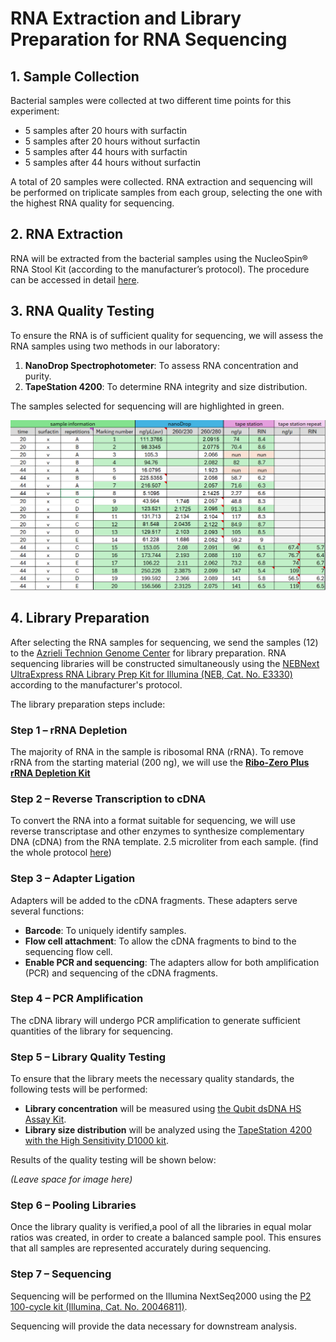 # RNA Extraction and Library Preparation for RNA Sequencing

## 1. Sample Collection
Bacterial samples were collected at two different time points for this experiment:
- 5 samples after 20 hours with surfactin
- 5 samples after 20 hours without surfactin
- 5 samples after 44 hours with surfactin
- 5 samples after 44 hours without surfactin

A total of 20 samples were collected. RNA extraction and sequencing will be performed on triplicate samples from each group, selecting the one with the highest RNA quality for sequencing.

## 2. RNA Extraction
RNA will be extracted from the bacterial samples using the NucleoSpin® RNA Stool Kit (according to the manufacturer’s protocol). The procedure can be accessed in detail [here](../_posts/2024-07-24-RNA%20Extraction%20Protocol.md).

## 3. RNA Quality Testing
To ensure the RNA is of sufficient quality for sequencing, we will assess the RNA samples using two methods in our laboratory:
1. **NanoDrop Spectrophotometer**: To assess RNA concentration and purity.
2. **TapeStation 4200**: To determine RNA integrity and size distribution.

The samples selected for sequencing will are highlighted in green.

![image1](../images/rna%20extract/lab%20QC.png)


## 4. Library Preparation
After selecting the RNA samples for sequencing, we send the samples (12) to the [Azrieli Technion Genome Center](https://tgc.net.technion.ac.il/) for library preparation. RNA sequencing libraries will be constructed simultaneously using the [NEBNext UltraExpress RNA Library Prep Kit for Illumina (NEB, Cat. No. E3330)](../pdf%20protocols/PB30.11-UltraScript-cDNA-Synthesis-Kit-Manual.pdf) according to the manufacturer's protocol.

The library preparation steps include:

### Step 1 – rRNA Depletion
The majority of RNA in the sample is ribosomal RNA (rRNA). To remove rRNA from the starting material (200 ng), we will use the [**Ribo-Zero Plus rRNA Depletion Kit**](../pdf%20protocols/illumina-stranded-total-rna-prep-data-sheet-m-gl-02148.pdf)
### Step 2 – Reverse Transcription to cDNA
To convert the RNA into a format suitable for sequencing, we will use reverse transcriptase and other enzymes to synthesize complementary DNA (cDNA) from the RNA template. 2.5 microliter from each sample. (find the whole protocol [here](../pdf%20protocols/PB30.11-UltraScript-cDNA-Synthesis-Kit-Manual.pdf))

### Step 3 – Adapter Ligation
Adapters will be added to the cDNA fragments. These adapters serve several functions:
- **Barcode**: To uniquely identify samples.
- **Flow cell attachment**: To allow the cDNA fragments to bind to the sequencing flow cell.
- **Enable PCR and sequencing**: The adapters allow for both amplification (PCR) and sequencing of the cDNA fragments.

### Step 4 – PCR Amplification
The cDNA library will undergo PCR amplification to generate sufficient quantities of the library for sequencing.

### Step 5 – Library Quality Testing
To ensure that the library meets the necessary quality standards, the following tests will be performed:
- **Library concentration** will be measured using [the Qubit dsDNA HS Assay Kit](../pdf%20protocols/Qubit_dsDNA_HS_Assay_UG.pdf).
- **Library size distribution** will be analyzed using the [TapeStation 4200 with the High Sensitivity D1000 kit](../pdf%20protocols/ScreenTape_HSD1000_QG.pdf).

Results of the quality testing will be shown below:

*(Leave space for image here)*

### Step 6 – Pooling Libraries
Once the library quality is verified,a pool of all the libraries in equal molar ratios was created, in order to create a balanced sample pool. This ensures that all samples are represented accurately during sequencing.

### Step 7 – Sequencing
Sequencing will be performed on the Illumina NextSeq2000 using the [P2 100-cycle kit (Illumina, Cat. No. 20046811)](../pdf%20protocols/nextseq-1000-2000-spec-sheet-m-na-00008.pdf).

Sequencing will provide the data necessary for downstream analysis.
